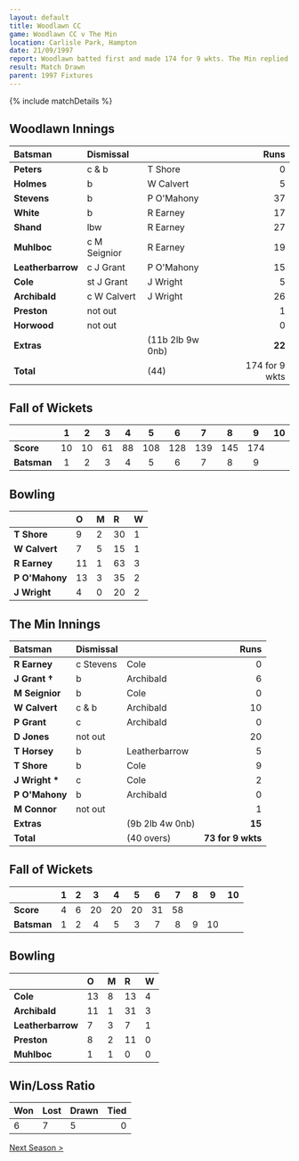 ```yaml
---
layout: default
title: Woodlawn CC
game: Woodlawn CC v The Min
location: Carlisle Park, Hampton
date: 21/09/1997
report: Woodlawn batted first and made 174 for 9 wkts. The Min replied with 73 for 9 wkts
result: Match Drawn
parent: 1997 Fixtures
---
```


{% include matchDetails %}

## Woodlawn Innings

| Batsman | Dismissal |  | Runs |
|:---|:---|---|---:|
| **Peters** | c & b | T Shore | 0 |
| **Holmes** | b | W Calvert | 5 |
| **Stevens** | b | P O'Mahony | 37 |
| **White** | b | R Earney | 17 |
| **Shand** | lbw | R Earney | 27 |
| **Muhlboc** | c M Seignior | R Earney | 19 |
| **Leatherbarrow** | c J Grant | P O'Mahony | 15 |
| **Cole** | st J Grant | J Wright | 5 |
| **Archibald** | c W Calvert | J Wright | 26 |
| **Preston** | not out |  | 1 |
| **Horwood** | not out |  | 0 |
| **Extras** | | (11b 2lb 9w 0nb) | **22** |
| **Total** | | (44) | 174 for 9 wkts |

## Fall of Wickets

| | 1 | 2 | 3 | 4 | 5 | 6 | 7 | 8 | 9 | 10 |
|---|:---:|:---:|:---:|:---:|:---:|:---:|:---:|:---:|:---:|:---:|
| **Score** | 10 | 10 | 61 | 88 | 108 | 128 | 139 | 145 | 174 |  |
| **Batsman** | 1 | 2 | 3 | 4 | 5 | 6 | 7 | 8 | 9 |  |

## Bowling

| | O | M | R | W |
|---|:---|:---|:---|:---|
| **T Shore** | 9 | 2 | 30 | 1 |
| **W Calvert** | 7 | 5 | 15 | 1 |
| **R Earney** | 11 | 1 | 63 | 3 |
| **P O'Mahony** | 13 | 3 | 35 | 2 |
| **J Wright** | 4 | 0 | 20 | 2 |

## The Min Innings

| Batsman | Dismissal |  | Runs |
|:---|:---|---|---:|
| **R Earney** | c Stevens | Cole | 0 |
| **J Grant &#8224;** | b | Archibald | 6 |
| **M Seignior** | b | Cole | 0 |
| **W Calvert** | c & b | Archibald | 10 |
| **P Grant** | c | Archibald | 0 |
| **D Jones** | not out |  | 20 |
| **T Horsey** | b | Leatherbarrow | 5 |
| **T Shore** | b | Cole | 9 |
| **J Wright &#42;** | c | Cole | 2 |
| **P O'Mahony** | b | Archibald | 0 |
| **M Connor** | not out |  | 1 |
| **Extras** | | (9b 2lb 4w 0nb) | **15** |
| **Total** | | (40 overs) | **73 for 9 wkts** |

## Fall of Wickets

| | 1 | 2 | 3 | 4 | 5 | 6 | 7 | 8 | 9 | 10 |
|---|:---:|:---:|:---:|:---:|:---:|:---:|:---:|:---:|:---:|:---:|
| **Score** | 4 | 6 | 20 | 20 | 20 | 31 | 58 |  |  |  |
| **Batsman** | 1 | 2 | 4 | 5 | 3 | 7 | 8 | 9 | 10 |  |

## Bowling

| | O | M | R | W |
|---|:---|:---|:---|:---|
| **Cole** | 13 | 8 | 13 | 4 |
| **Archibald** | 11 | 1 | 31 | 3 |
| **Leatherbarrow** | 7 | 3 | 7 | 1 |
| **Preston** | 8 | 2 | 11 | 0 |
| **Muhlboc** | 1 | 1 | 0 | 0 |

## Win/Loss Ratio

| Won | Lost | Drawn | Tied |
|:---|:---|:---|---:|
| 6 | 7 | 5 | 0 |

[Next Season >](1998)